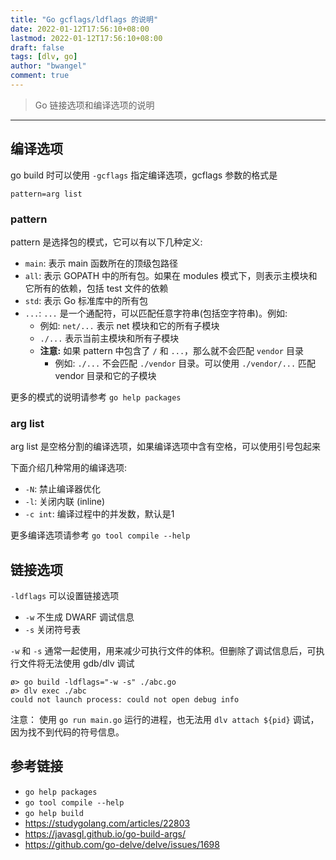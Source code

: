 ```yaml
---
title: "Go gcflags/ldflags 的说明"
date: 2022-01-12T17:56:10+08:00
lastmod: 2022-01-12T17:56:10+08:00
draft: false
tags: [dlv, go]
author: "bwangel"
comment: true
---
```


> Go 链接选项和编译选项的说明

<!--more-->

---

## 编译选项

go build 时可以使用 `-gcflags` 指定编译选项，gcflags 参数的格式是

```
pattern=arg list
```

### pattern

pattern 是选择包的模式，它可以有以下几种定义:

- `main`: 表示 main 函数所在的顶级包路径
- `all`: 表示 GOPATH 中的所有包。如果在 modules 模式下，则表示主模块和它所有的依赖，包括 test 文件的依赖
- `std`: 表示 Go 标准库中的所有包
- `...`: `...` 是一个通配符，可以匹配任意字符串(包括空字符串)。例如:
    - 例如: `net/...` 表示 net 模块和它的所有子模块
    - `./...` 表示当前主模块和所有子模块
    - __注意:__ 如果 pattern 中包含了 `/` 和 `...`，那么就不会匹配 `vendor` 目录
        - 例如: `./...` 不会匹配 `./vendor` 目录。可以使用 `./vendor/...` 匹配 vendor 目录和它的子模块

更多的模式的说明请参考 `go help packages`

### arg list

arg list 是空格分割的编译选项，如果编译选项中含有空格，可以使用引号包起来

下面介绍几种常用的编译选项:

- `-N`: 禁止编译器优化
- `-l`: 关闭内联 (inline)
- `-c int`: 编译过程中的并发数，默认是1

更多编译选项请参考 `go tool compile --help`

## 链接选项

`-ldflags` 可以设置链接选项

- `-w` 不生成 DWARF 调试信息
- `-s` 关闭符号表

`-w` 和 `-s` 通常一起使用，用来减少可执行文件的体积。但删除了调试信息后，可执行文件将无法使用 gdb/dlv 调试

```shell
ø> go build -ldflags="-w -s" ./abc.go
ø> dlv exec ./abc
could not launch process: could not open debug info
```

注意： 使用 `go run main.go` 运行的进程，也无法用 `dlv attach ${pid}` 调试，因为找不到代码的符号信息。

## 参考链接

- `go help packages`
- `go tool compile --help`
- `go help build`
- https://studygolang.com/articles/22803
- https://javasgl.github.io/go-build-args/
- https://github.com/go-delve/delve/issues/1698
